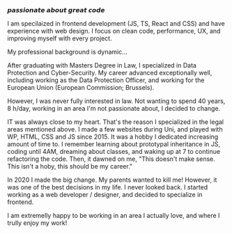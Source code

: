 𝙥𝙖𝙨𝙨𝙞𝙤𝙣𝙖𝙩𝙚 𝙖𝙗𝙤𝙪𝙩 𝙜𝙧𝙚𝙖𝙩 𝙘𝙤𝙙𝙚


I am specilaized in frontend development (JS, TS, React and CSS) and have experience with web design. I focus on clean code, performance, UX, and improving myself with every project. 

My professional background is dynamic... 

After graduating with Masters Degree in Law, I specialized in Data Protection and Cyber-Security. My career advanced exceptionally well, including working as the Data Protection Officer, and working for the European Union (European Commission; Brussels).

However, I was never fully interested in law. Not wanting to spend 40 years, 8 h/day, working in an area I'm not passionate about, I decided to change. 

IT was always close to my heart. That's the reason I specialized in the legal areas mentioned above. I made a few websites during Uni, and played with WP, HTML, CSS and JS since 2015. It was a hobby I dedicated increasing amount of time to. I remember learning about prototypal inheritance in JS, coding until 4AM, dreaming about classes, and waking up at 7 to continue refactoring the code. Then, it dawned on me, "This doesn't make sense. This isn't a hoby, this should be my career."

In 2020 I made the big change. My parents wanted to kill me! However, it was one of the best decisions in my life. I never looked back. I started working as a web developer / designer, and decided to specialize in frontend.

I am extremelly happy to be working in an area I actually love, and where I trully enjoy my work!
